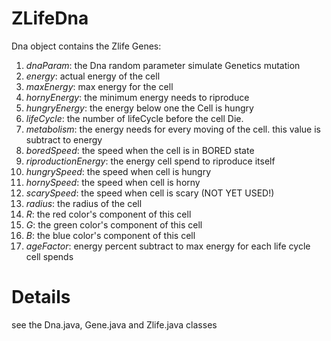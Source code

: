 # ZLifeDna #

Dna object contains the Zlife Genes:

  1. _dnaParam_: the Dna random parameter simulate Genetics mutation
  1. _energy_: actual energy of the cell
  1. _maxEnergy_: max energy for the cell
  1. _hornyEnergy_: the minimum energy needs to riproduce
  1. _hungryEnergy_: the energy below one the Cell is hungry
  1. _lifeCycle_: the number of lifeCycle before the cell Die.
  1. _metabolism_: the energy needs for every moving of the cell. this value is subtract to energy
  1. _boredSpeed_: the speed when the cell is in BORED state
  1. _riproductionEnergy_: the energy cell spend to riproduce itself
  1. _hungrySpeed_: the speed when cell is hungry
  1. _hornySpeed_: the speed when cell is horny
  1. _scarySpeed_: the speed when cell is scary (NOT YET USED!)
  1. _radius_: the radius of the cell
  1. _R_: the red color's component of this cell
  1. _G_: the green color's component of this cell
  1. _B_: the blue color's component of this cell
  1. _ageFactor_: energy percent subtract to max energy for each life cycle cell spends


# Details #

see the Dna.java, Gene.java and Zlife.java classes